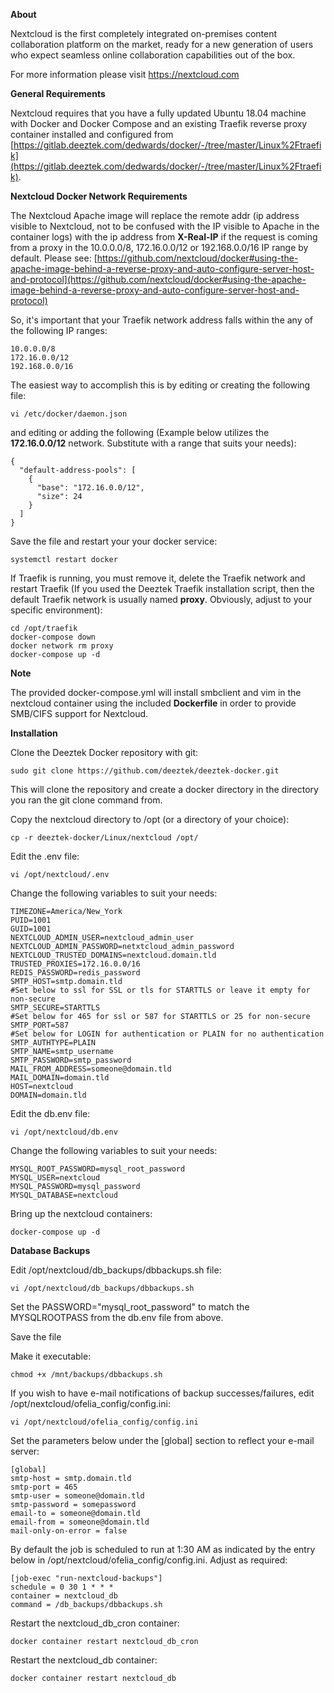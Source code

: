 **About**

Nextcloud is the first completely integrated on-premises content collaboration platform on the market, ready for a new generation of users who expect seamless online collaboration capabilities out of the box.

For more information please visit https://nextcloud.com

**General Requirements**

Nextcloud requires that you have a fully updated Ubuntu 18.04 machine with Docker and Docker Compose and an existing Traefik reverse proxy container installed and configured from [https://gitlab.deeztek.com/dedwards/docker/-/tree/master/Linux%2Ftraefik](https://gitlab.deeztek.com/dedwards/docker/-/tree/master/Linux%2Ftraefik).

**Nextcloud Docker Network Requirements**

The Nextcloud Apache image will replace the remote addr (ip address visible to Nextcloud, not to be confused with the IP visible to Apache in the container logs) with the ip address from **X-Real-IP** if the request is coming from a proxy in the 10.0.0.0/8, 172.16.0.0/12 or 192.168.0.0/16 IP range by default. Please see: [https://github.com/nextcloud/docker#using-the-apache-image-behind-a-reverse-proxy-and-auto-configure-server-host-and-protocol](https://github.com/nextcloud/docker#using-the-apache-image-behind-a-reverse-proxy-and-auto-configure-server-host-and-protocol)

So, it's important that your Traefik network address falls within the any of the following IP ranges:

```
10.0.0.0/8
172.16.0.0/12
192.168.0.0/16
```

The easiest way to accomplish this is by editing or creating the following file:

`vi /etc/docker/daemon.json`

and editing or adding the following (Example below utilizes the **172.16.0.0/12** network. Substitute with a range that suits your needs):

```
{
  "default-address-pools": [
    {
      "base": "172.16.0.0/12",
      "size": 24
    }
  ]
}
```

Save the file and restart your your docker service:

`systemctl restart docker`

If Traefik is running, you must remove it, delete the Traefik network and restart Traefik (If you used the Deeztek Traefik installation script, then the default Traefik network is usually named **proxy**. Obviously, adjust to your specific environment):

```
cd /opt/traefik
docker-compose down
docker network rm proxy
docker-compose up -d
```

**Note**

The provided docker-compose.yml will install smbclient and vim in the nextcloud container using the included **Dockerfile** in order to provide SMB/CIFS support for Nextcloud.

**Installation**

Clone the Deeztek Docker repository with git:

`sudo git clone https://github.com/deeztek/deeztek-docker.git`

This will clone the repository and create a docker directory in the directory you ran the git clone command from.

Copy the nextcloud directory to /opt (or a directory of your choice):

`cp -r deeztek-docker/Linux/nextcloud /opt/`

Edit the .env file:

`vi /opt/nextcloud/.env`

Change the following variables to suit your needs:

```
TIMEZONE=America/New_York
PUID=1001
GUID=1001
NEXTCLOUD_ADMIN_USER=nextcloud_admin_user	
NEXTCLOUD_ADMIN_PASSWORD=netxtcloud_admin_password
NEXTCLOUD_TRUSTED_DOMAINS=nextcloud.domain.tld
TRUSTED_PROXIES=172.16.0.0/16
REDIS_PASSWORD=redis_password
SMTP_HOST=smtp.domain.tld
#Set below to ssl for SSL or tls for STARTTLS or leave it empty for non-secure
SMTP_SECURE=STARTTLS
#Set below for 465 for ssl or 587 for STARTTLS or 25 for non-secure
SMTP_PORT=587
#Set below for LOGIN for authentication or PLAIN for no authentication
SMTP_AUTHTYPE=PLAIN
SMTP_NAME=smtp_username
SMTP_PASSWORD=smtp_password
MAIL_FROM_ADDRESS=someone@domain.tld
MAIL_DOMAIN=domain.tld
HOST=nextcloud
DOMAIN=domain.tld

```

Edit the db.env file:

`vi /opt/nextcloud/db.env`

Change the following variables to suit your needs:

```
MYSQL_ROOT_PASSWORD=mysql_root_password
MYSQL_USER=nextcloud
MYSQL_PASSWORD=mysql_password
MYSQL_DATABASE=nextcloud
```

Bring up the nextcloud containers:

`docker-compose up -d`

**Database Backups**

Edit /opt/nextcloud/db_backups/dbbackups.sh file:

`vi /opt/nextcloud/db_backups/dbbackups.sh`

Set the PASSWORD="mysql_root_password" to match the MYSQLROOTPASS from the db.env file from above.

Save the file

Make it executable:

`chmod +x /mnt/backups/dbbackups.sh`

If you wish to have e-mail notifications of backup successes/failures, edit /opt/nextcloud/ofelia_config/config.ini:

`vi /opt/nextcloud/ofelia_config/config.ini`

Set the parameters below under the [global] section to reflect your e-mail server:

```
[global]
smtp-host = smtp.domain.tld
smtp-port = 465
smtp-user = someone@domain.tld
smtp-password = somepassword
email-to = someone@domain.tld
email-from = someone@domain.tld
mail-only-on-error = false
```

By default the job is scheduled to run at 1:30 AM as indicated by the entry below in /opt/nextcloud/ofelia_config/config.ini. Adjust as required:

```
[job-exec "run-nextcloud-backups"]
schedule = 0 30 1 * * *
container = nextcloud_db
command = /db_backups/dbbackups.sh
```

Restart the nextcloud_db_cron container:

`docker container restart nextcloud_db_cron`

Restart the nextcloud_db container:

`docker container restart nextcloud_db`





